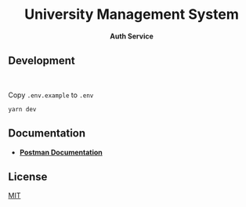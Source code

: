 <div align="center">
  <h1>University Management System</h1>
</div>
<div align="center">
  <strong>Auth Service</strong>
</div>

## Development

<br />

Copy `.env.example` to `.env`

```shell
yarn dev
```


## Documentation

- [**Postman Documentation**](https://documenter.getpostman.com/view/3910568/2s93ecvq6w)

## License

[MIT](LICENSE)
